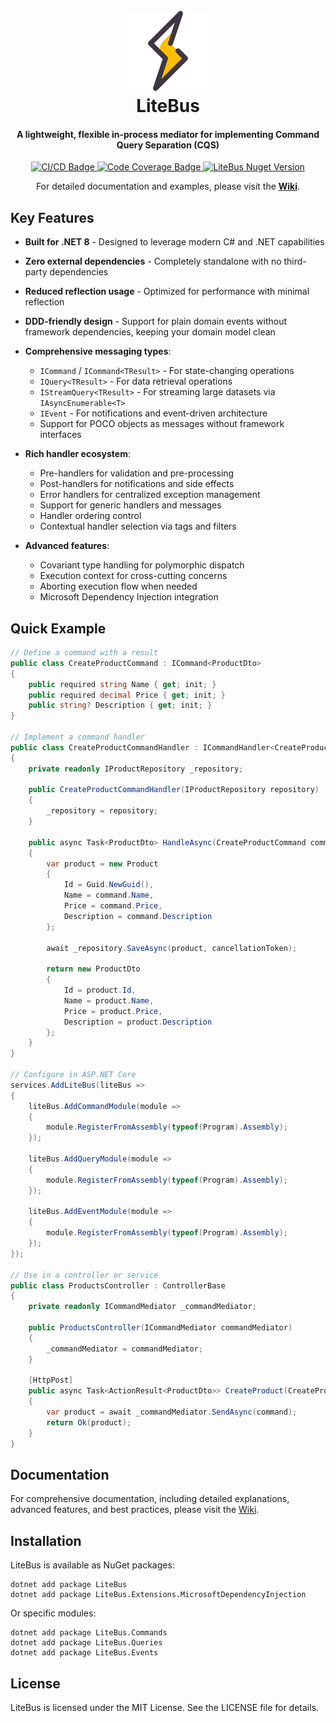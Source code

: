 <h1 align="center"><br>
<a href="https://github.com/litenova/LiteBus">
<img src="assets/logo/icon.png">
</a>
<br>
LiteBus
<br>
</h1>
<h4 align="center">A lightweight, flexible in-process mediator for implementing Command Query Separation (CQS)</h4>
<p align="center">
<a href="https://github.com/litenova/LiteBus/actions/workflows/release.yml">
<img src="https://github.com/litenova/LiteBus/actions/workflows/release.yml/badge.svg" alt="CI/CD Badge" />
</a>
<a href="https://codecov.io/gh/litenova/LiteBus" >
<img src="https://codecov.io/gh/litenova/LiteBus/graph/badge.svg?token=XBNYITSV5A" alt="Code Coverage Badge" />
</a>
<a href="https://www.nuget.org/packages/LiteBus">
<img src="https://img.shields.io/nuget/vpre/LiteBus.svg" alt="LiteBus Nuget Version" />
</a>
</p>
<p align="center">
For detailed documentation and examples, please visit the <a href="https://github.com/litenova/LiteBus/wiki"><b>Wiki</b></a>.
</p>

## Key Features

- **Built for .NET 8** - Designed to leverage modern C# and .NET capabilities
- **Zero external dependencies** - Completely standalone with no third-party dependencies
- **Reduced reflection usage** - Optimized for performance with minimal reflection
- **DDD-friendly design** - Support for plain domain events without framework dependencies, keeping your domain model clean
- **Comprehensive messaging types**:
  - `ICommand` / `ICommand<TResult>` - For state-changing operations
  - `IQuery<TResult>` - For data retrieval operations
  - `IStreamQuery<TResult>` - For streaming large datasets via `IAsyncEnumerable<T>`
  - `IEvent` - For notifications and event-driven architecture
  - Support for POCO objects as messages without framework interfaces

- **Rich handler ecosystem**:
  - Pre-handlers for validation and pre-processing
  - Post-handlers for notifications and side effects
  - Error handlers for centralized exception management
  - Support for generic handlers and messages
  - Handler ordering control
  - Contextual handler selection via tags and filters

- **Advanced features**:
  - Covariant type handling for polymorphic dispatch
  - Execution context for cross-cutting concerns
  - Aborting execution flow when needed
  - Microsoft Dependency Injection integration

## Quick Example

```csharp
// Define a command with a result
public class CreateProductCommand : ICommand<ProductDto>
{
    public required string Name { get; init; }
    public required decimal Price { get; init; }
    public string? Description { get; init; }
}

// Implement a command handler
public class CreateProductCommandHandler : ICommandHandler<CreateProductCommand, ProductDto>
{
    private readonly IProductRepository _repository;
    
    public CreateProductCommandHandler(IProductRepository repository)
    {
        _repository = repository;
    }
    
    public async Task<ProductDto> HandleAsync(CreateProductCommand command, CancellationToken cancellationToken = default)
    {
        var product = new Product
        {
            Id = Guid.NewGuid(),
            Name = command.Name,
            Price = command.Price,
            Description = command.Description
        };
        
        await _repository.SaveAsync(product, cancellationToken);
        
        return new ProductDto
        {
            Id = product.Id,
            Name = product.Name,
            Price = product.Price,
            Description = product.Description
        };
    }
}

// Configure in ASP.NET Core
services.AddLiteBus(liteBus =>
{
    liteBus.AddCommandModule(module =>
    {
        module.RegisterFromAssembly(typeof(Program).Assembly);
    });
    
    liteBus.AddQueryModule(module =>
    {
        module.RegisterFromAssembly(typeof(Program).Assembly);
    });
    
    liteBus.AddEventModule(module =>
    {
        module.RegisterFromAssembly(typeof(Program).Assembly);
    });
});

// Use in a controller or service
public class ProductsController : ControllerBase
{
    private readonly ICommandMediator _commandMediator;
    
    public ProductsController(ICommandMediator commandMediator)
    {
        _commandMediator = commandMediator;
    }
    
    [HttpPost]
    public async Task<ActionResult<ProductDto>> CreateProduct(CreateProductCommand command)
    {
        var product = await _commandMediator.SendAsync(command);
        return Ok(product);
    }
}
```

## Documentation

For comprehensive documentation, including detailed explanations, advanced features, and best practices, please visit the [Wiki](https://github.com/litenova/LiteBus/wiki).

## Installation

LiteBus is available as NuGet packages:

```
dotnet add package LiteBus
dotnet add package LiteBus.Extensions.MicrosoftDependencyInjection
```

Or specific modules:

```
dotnet add package LiteBus.Commands
dotnet add package LiteBus.Queries
dotnet add package LiteBus.Events
```

## License

LiteBus is licensed under the MIT License. See the LICENSE file for details.